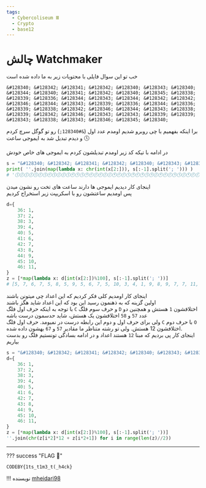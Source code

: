 ```yaml
---
tags:
  - Cybercoliseum Ⅲ
  - Crypto
  - base12
---
```

# چالش Watchmaker


خب تو این سوال فایلی با محتویات زیر به ما داده شده است

```
&#128340; &#128342; &#128341; &#128342; &#128340; &#128343; &#128340; &#128344; &#128340; &#128341; &#128342; &#128340; &#128345; &#128338; &#128339; &#128336; &#128344; &#128343; &#128344; &#128342; &#128342; &#128346; &#128344; &#128343; &#128339; &#128336; &#128344; &#128336; &#128339; &#128338; &#128342; &#128346; &#128344; &#128343; &#128338; &#128339; &#128342; &#128346; &#128343; &#128343; &#128339; &#128339; &#128343; &#128338; &#128343; &#128346; &#128345; &#128340;
```


برا اینکه بفهمیم با چی روبرو شدیم اومدم عدد اول (`&#128340;`)  رو تو گوگل سرچ کردم و دیدم تبدیل شد به ایموجی ساعت 🕔


در ادامه با تیکه کد زیر اومدم تبدیلشون کردم به ایموجی های خاص خودش

```python
s = "&#128340; &#128342; &#128341; &#128342; &#128340; &#128343; &#128340; &#128344; &#128340; &#128341; &#128342; &#128340; &#128345; &#128338; &#128339; &#128336; &#128344; &#128343; &#128344; &#128342; &#128342; &#128346; &#128344; &#128343; &#128339; &#128336; &#128344; &#128336; &#128339; &#128338; &#128342; &#128346; &#128344; &#128343; &#128338; &#128339; &#128342; &#128346; &#128343; &#128343; &#128339; &#128339; &#128343; &#128338; &#128343; &#128346; &#128345; &#128340;"
print( ''.join(map(lambda x: chr(int(x[2:])), s[:-1].split('; '))) )
# '🕔🕖🕕🕖🕔🕗🕔🕘🕔🕕🕖🕔🕙🕒🕓🕐🕘🕗🕘🕖🕖🕚🕘🕗🕓🕐🕘🕐🕓🕒🕖🕚🕘🕗🕒🕓🕖🕚🕗🕗🕓🕓🕗🕒🕗🕚🕙🕔'
```


اینجای کار دیدیم ایموجی ها دارند ساعت های تخت رو نشون میدن  
پس اومدیم ساعتشون رو با اسکریپت زیر استخراج کردیم

```python
d={
    36: 1,
    37: 2,
    38: 3,
    39: 4,
    40: 5,
    41: 6,
    42: 7,
    43: 8,
    44: 9,
    45: 10,
    46: 11,
}
z = [*map(lambda x: d[int(x[2:])%100], s[:-1].split('; '))]
# [5, 7, 6, 7, 5, 8, 5, 9, 5, 6, 7, 5, 10, 3, 4, 1, 9, 8, 9, 7, 7, 11, 9, 8, 4, 1, 9, 1, 4, 3, 7, 11, 9, 8, 3, 4, 7, 11, 8, 8, 4, 4, 8, 3, 8, 11, 10, 5]
```

اینجای کار اومدیم کلی فکر کردیم که این اعداد چی میتونن باشند  
اولین گزینه که به ذهنمون رسید این بود که این اعداد شاید هگز باشند  
با توجه به اینکه حرف اول فلگ `C` و حرف سوم فلگ `D` اختلافشون `1` هستش و همچنین دو عدد `57` و `58` اختلافشون یک هستش، شاید حدسمون درست باشه  
ولی برای حرف اول و دوم این رابطه درست در نمیومد. حرف اول فلگ `C` با حرف دوم `O` اختلافشون 12 هستش. ولی تو رشته متناظر ما مقادیر `57` و `67` بهشون داده شده.  
اینجای کار پی بردیم که مبنا `12` هستند اعداد و در ادامه بسادگی تونستیم فلگ رو بدست بیاریم


```python
s = "&#128340; &#128342; &#128341; &#128342; &#128340; &#128343; &#128340; &#128344; &#128340; &#128341; &#128342; &#128340; &#128345; &#128338; &#128339; &#128336; &#128344; &#128343; &#128344; &#128342; &#128342; &#128346; &#128344; &#128343; &#128339; &#128336; &#128344; &#128336; &#128339; &#128338; &#128342; &#128346; &#128344; &#128343; &#128338; &#128339; &#128342; &#128346; &#128343; &#128343; &#128339; &#128339; &#128343; &#128338; &#128343; &#128346; &#128345; &#128340;"
d={
    36: 1,
    37: 2,
    38: 3,
    39: 4,
    40: 5,
    41: 6,
    42: 7,
    43: 8,
    44: 9,
    45: 10,
    46: 11,
}
z = [*map(lambda x: d[int(x[2:])%100], s[:-1].split('; '))]
''.join(chr(z[i*2]*12 + z[i*2+1]) for i in range(len(z)//2))
```

---
??? success "FLAG :triangular_flag_on_post:"
    <div dir="ltr">`CODEBY{1ts_t1m3_t(_h4ck}`</div>


!!! نویسنده
    [mheidari98](https://github.com/mheidari98)

